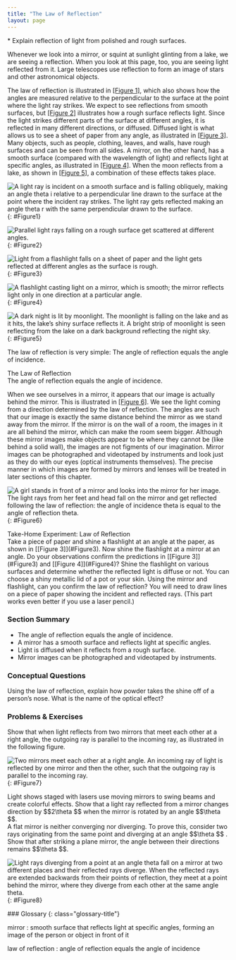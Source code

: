 ```yaml
---
title: "The Law of Reflection"
layout: page
---
```


<div class="abstract" markdown="1">
* Explain reflection of light from polished and rough surfaces.
</div>

Whenever we look into a mirror, or squint at sunlight glinting from a lake, we
are seeing a reflection. When you look at this page, too, you are seeing light
reflected from it. Large telescopes use reflection to form an image of stars and
other astronomical objects.

The law of reflection is illustrated in [[Figure 1]](#Figure1), which also shows
how the angles are measured relative to the perpendicular to the surface at the
point where the light ray strikes. We expect to see reflections from smooth
surfaces, but [[Figure 2]](#Figure2) illustrates how a rough surface reflects
light. Since the light strikes different parts of the surface at different
angles, it is reflected in many different directions, or diffused. Diffused
light is what allows us to see a sheet of paper from any angle, as illustrated
in [[Figure 3]](#Figure3). Many objects, such as people, clothing, leaves, and
walls, have rough surfaces and can be seen from all sides. A mirror, on the
other hand, has a smooth surface (compared with the wavelength of light) and
reflects light at specific angles, as illustrated in [[Figure 4]](#Figure4).
When the moon reflects from a lake, as shown in [[Figure 5]](#Figure5), a
combination of these effects takes place.

![A light ray is incident on a smooth surface and is falling obliquely, making an angle theta i relative to a perpendicular line drawn to the surface at the point where the incident ray strikes. The light ray gets reflected making an angle theta r with the same perpendicular drawn to the surface.](../resources/Figure_26_02_01.jpg "The law of reflection states that the angle of reflection equals the angle of incidence&#x2014; \( \theta_r = \theta_i \). The angles are measured relative to the perpendicular to the surface at the point where the ray strikes the surface.")
{: #Figure1}

![Parallel light rays falling on a rough surface get scattered at different angles.](../resources/Figure_26_02_02.jpg "Light is diffused when it reflects from a rough surface. Here many parallel rays are incident, but they are reflected at many different angles since the surface is rough.")
{: #Figure2}

![Light from a flashlight falls on a sheet of paper and the light gets reflected at different angles as the surface is rough.](../resources/Figure_26_02_03.jpg "When a sheet of paper is illuminated with many parallel incident rays, it can be seen at many different angles, because its surface is rough and diffuses the light.")
{: #Figure3}

![A flashlight casting light on a mirror, which is smooth; the mirror reflects light only in one direction at a particular angle.](../resources/Figure_26_02_04.jpg "A mirror illuminated by many parallel rays reflects them in only one direction, since its surface is very smooth. Only the observer at a particular angle will see the reflected light.")
{: #Figure4}

![A dark night is lit by moonlight. The moonlight is falling on the lake and as it hits, the lake&#x2019;s shiny surface reflects it. A bright strip of moonlight is seen reflecting from the lake on a dark background reflecting the night sky.](../resources/Figure_26_02_05.jpg "Moonlight is spread out when it is reflected by the lake, since the surface is shiny but uneven. (credit: Diego Torres Silvestre, Flickr)")
{: #Figure5}

The law of reflection is very simple: The angle of reflection equals the angle
of incidence.

<div class="note" data-has-label="true" data-label="" markdown="1">
<div class="title">
The Law of Reflection
</div>
The angle of reflection equals the angle of incidence.

</div>

When we see ourselves in a mirror, it appears that our image is actually behind
the mirror. This is illustrated in [[Figure 6]](#Figure6). We see the light
coming from a direction determined by the law of reflection. The angles are such
that our image is exactly the same distance behind the mirror as we stand away
from the mirror. If the mirror is on the wall of a room, the images in it are
all behind the mirror, which can make the room seem bigger. Although these
mirror images make objects appear to be where they cannot be (like behind a
solid wall), the images are not figments of our imagination. Mirror images can
be photographed and videotaped by instruments and look just as they do with our
eyes (optical instruments themselves). The precise manner in which images are
formed by mirrors and lenses will be treated in later sections of this chapter.

![A girl stands in front of a mirror and looks into the mirror for her image. The light rays from her feet and head fall on the mirror and get reflected following the law of reflection: the angle of incidence theta is equal to the angle of reflection theta.](../resources/Figure_26_02_06.jpg "Our image in a mirror is behind the mirror. The two rays shown are those that strike the mirror at just the correct angles to be reflected into the eyes of the person. The image appears to be in the direction the rays are coming from when they enter the eyes.")
{: #Figure6}

<div class="note" data-has-label="true" data-label="" markdown="1">
<div class="title">
Take-Home Experiment: Law of Reflection
</div>
Take a piece of paper and shine a flashlight at an angle at the paper, as shown in [[Figure 3]](#Figure3). Now shine the flashlight at a mirror at an angle. Do your observations confirm the predictions in [[Figure 3]](#Figure3) and [[Figure 4]](#Figure4)? Shine the flashlight on various surfaces and determine whether the reflected light is diffuse or not. You can choose a shiny metallic lid of a pot or your skin. Using the mirror and flashlight, can you confirm the law of reflection? You will need to draw lines on a piece of paper showing the incident and reflected rays. (This part works even better if you use a laser pencil.)

</div>

### Section Summary

* The angle of reflection equals the angle of incidence.
* A mirror has a smooth surface and reflects light at specific angles.
* Light is diffused when it reflects from a rough surface.
* Mirror images can be photographed and videotaped by instruments.

### Conceptual Questions

<div class="exercise" data-element-type="conceptual-questions">
<div class="problem" markdown="1">
Using the law of reflection, explain how powder takes the shine off of a person’s nose. What is the name of the optical effect?

</div>
</div>

### Problems &amp; Exercises

<div class="exercise" data-element-type="problem-exercises">
<div class="problem" markdown="1">
Show that when light reflects from two mirrors that meet each other at a right angle, the outgoing ray is parallel to the incoming ray, as illustrated in the following figure.

![Two mirrors meet each other at a right angle. An incoming ray of light is reflected by one mirror and then the other, such that the outgoing ray is parallel to the incoming ray.](../resources/Figure_26_02_08.jpg "A corner reflector sends the reflected ray back in a direction parallel to the incident ray, independent of incoming direction.")
{: #Figure7}

</div>
</div>

<div class="exercise" data-element-type="problem-exercises">
<div class="problem" markdown="1">
Light shows staged with lasers use moving mirrors to swing beams and create colorful effects. Show that a light ray reflected from a mirror changes direction by  $$2\theta  $$
 when the mirror is rotated by an angle  $$\theta  $$.

</div>
</div>

<div class="exercise" data-element-type="problem-exercises">
<div class="problem" markdown="1">
A flat mirror is neither converging nor diverging. To prove this, consider two rays originating from the same point and diverging at an angle  $$\theta  $$ .
 Show that after striking a plane mirror, the angle between their directions remains  $$\theta  $$.

![Light rays diverging from a point at an angle theta fall on a mirror at two different places and their reflected rays diverge. When the reflected rays are extended backwards from their points of reflection, they meet at a point behind the mirror, where they diverge from each other at the same angle theta.](../resources/Figure_26_02_09.jpg "A flat mirror neither converges nor diverges light rays. Two rays continue to diverge at the same angle after reflection.")
{: #Figure8}

</div>
</div>

<div class="glossary" markdown="1">
### Glossary
{: class="glossary-title"}

mirror
: smooth surface that reflects light at specific angles, forming an image of the
person or object in front of it

law of reflection
: angle of reflection equals the angle of incidence

</div>
